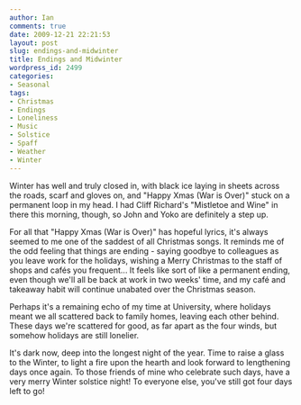 ```yaml
---
author: Ian
comments: true
date: 2009-12-21 22:21:53
layout: post
slug: endings-and-midwinter
title: Endings and Midwinter
wordpress_id: 2499
categories:
- Seasonal
tags:
- Christmas
- Endings
- Loneliness
- Music
- Solstice
- Spaff
- Weather
- Winter
---
```


Winter has well and truly closed in, with black ice laying in sheets across the roads, scarf and gloves on, and "Happy Xmas (War is Over)" stuck on a permanent loop in my head.  I had Cliff Richard's "Mistletoe and Wine" in there this morning, though, so John and Yoko are definitely a step up.

For all that "Happy Xmas (War is Over)" has hopeful lyrics, it's always seemed to me one of the saddest of all Christmas songs.  It reminds me of the odd feeling that things are ending - saying goodbye to colleagues as you leave work for the holidays, wishing a Merry Christmas to the staff of shops and cafés you frequent...  It feels like sort of like a permanent ending, even though we'll all be back at work in two weeks' time, and my café and takeaway habit will continue unabated over the Christmas season.

Perhaps it's a remaining echo of my time at University, where holidays meant we all scattered back to family homes, leaving each other behind.  These days we're scattered for good, as far apart as the four winds, but somehow holidays are still lonelier.

It's dark now, deep into the longest night of the year.  Time to raise a glass to the Winter, to light a fire upon the hearth and look forward to lengthening days once again.  To those friends of mine who celebrate such days, have a very merry Winter solstice night!  To everyone else, you've still got four days left to go!
